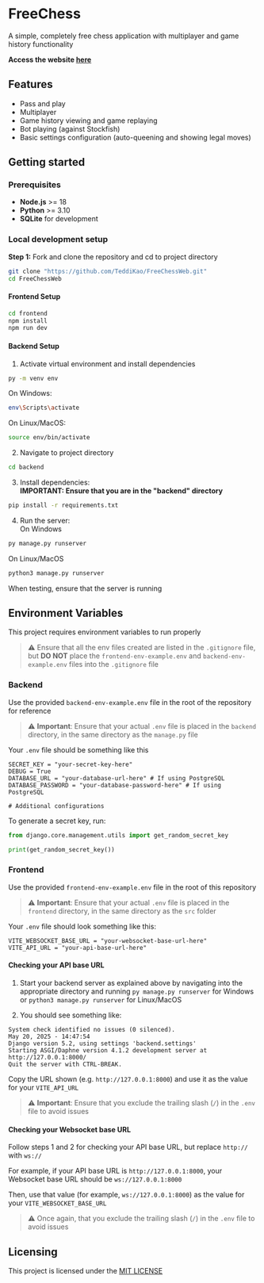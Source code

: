 # FreeChess #

A simple, completely free chess application with multiplayer and game history functionality

**Access the website [here](https://free-chess.vercel.app)**

## Features ##

- Pass and play 
- Multiplayer 
- Game history viewing and game replaying
- Bot playing (against Stockfish)
- Basic settings configuration (auto-queening and showing legal moves)

## Getting started ##

### Prerequisites ###

- **Node.js** >= 18
- **Python** >= 3.10
- **SQLite** for development

### Local development setup ###

**Step 1:** Fork and clone the repository and cd to project directory
```bash
git clone "https://github.com/TeddiKao/FreeChessWeb.git"
cd FreeChessWeb
```

#### Frontend Setup ####
```bash
cd frontend
npm install
npm run dev
```

#### Backend Setup ####
1. Activate virtual environment and install dependencies
```bash
py -m venv env
```

On Windows:
```bash
env\Scripts\activate
```

On Linux/MacOS:
```bash
source env/bin/activate
```

2. Navigate to project directory  
```bash
cd backend
```

3. Install dependencies:  
**IMPORTANT: Ensure that you are in the "backend" directory**
```bash
pip install -r requirements.txt
```

4. Run the server:  
On Windows
```bash
py manage.py runserver
```

On Linux/MacOS
```bash
python3 manage.py runserver
```

When testing, ensure that the server is running

## Environment Variables ##
This project requires environment variables to run properly
> ⚠️ Ensure that all the env files created are listed in the `.gitignore` file, but **DO NOT** place the `frontend-env-example.env` and `backend-env-example.env` files into the `.gitignore` file

### Backend ###
Use the provided `backend-env-example.env` file in the root of the repository for reference

> ⚠️ **Important**: Ensure that your actual `.env` file is placed in the `backend` directory, in the same directory as the `manage.py` file

Your `.env` file should be something like this

```env
SECRET_KEY = "your-secret-key-here"
DEBUG = True
DATABASE_URL = "your-database-url-here" # If using PostgreSQL
DATABASE_PASSWORD = "your-database-password-here" # If using PostgreSQL

# Additional configurations
```

To generate a secret key, run:
```python
from django.core.management.utils import get_random_secret_key

print(get_random_secret_key())
```

### Frontend ###
Use the provided `frontend-env-example.env` file in the root of this repository 

> ⚠️ **Important**: Ensure that your actual `.env` file is placed in the `frontend` directory, in the same directory as the `src` folder

Your `.env` file should look something like this:
```env
VITE_WEBSOCKET_BASE_URL = "your-websocket-base-url-here"
VITE_API_URL = "your-api-base-url-here"
```

#### Checking your API base URL #### 

1. Start your backend server as explained above by navigating into the appropriate directory and running `py manage.py runserver` for Windows or `python3 manage.py runserver` for Linux/MacOS

2. You should see something like:
```
System check identified no issues (0 silenced).
May 20, 2025 - 14:47:54
Django version 5.2, using settings 'backend.settings'
Starting ASGI/Daphne version 4.1.2 development server at http://127.0.0.1:8000/
Quit the server with CTRL-BREAK.
```

Copy the URL shown (e.g. `http://127.0.0.1:8000`) and use it as the value for your `VITE_API_URL`
> ⚠️ **Important**: Ensure that you exclude the trailing slash (`/`) in the `.env` file to avoid issues

#### Checking your Websocket base URL ####
Follow steps 1 and 2 for checking your API base URL, but replace `http://` with `ws://`

For example, if your API base URL is `http://127.0.0.1:8000`, your Websocket base URL should be `ws://127.0.0.1:8000`

Then, use that value (for example, `ws://127.0.0.1:8000`) as the value for your `VITE_WEBSOCKET_BASE_URL`

> ⚠️ Once again, that you exclude the trailing slash (`/`) in the `.env` file to avoid issues

## Licensing ##
This project is licensed under the [MIT LICENSE](./LICENSE)